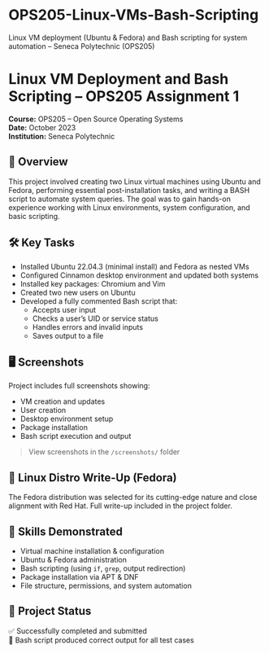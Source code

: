 # OPS205-Linux-VMs-Bash-Scripting
Linux VM deployment (Ubuntu &amp; Fedora) and Bash scripting for system automation – Seneca Polytechnic (OPS205)
# Linux VM Deployment and Bash Scripting – OPS205 Assignment 1

**Course:** OPS205 – Open Source Operating Systems  
**Date:** October 2023  
**Institution:** Seneca Polytechnic

## 🧠 Overview
This project involved creating two Linux virtual machines using Ubuntu and Fedora, performing essential post-installation tasks, and writing a BASH script to automate system queries. The goal was to gain hands-on experience working with Linux environments, system configuration, and basic scripting.

## 🛠️ Key Tasks
- Installed Ubuntu 22.04.3 (minimal install) and Fedora as nested VMs
- Configured Cinnamon desktop environment and updated both systems
- Installed key packages: Chromium and Vim
- Created two new users on Ubuntu
- Developed a fully commented Bash script that:
  - Accepts user input
  - Checks a user’s UID or service status
  - Handles errors and invalid inputs
  - Saves output to a file

## 🖥️ Screenshots
Project includes full screenshots showing:
- VM creation and updates
- User creation
- Desktop environment setup
- Package installation
- Bash script execution and output

> View screenshots in the `/screenshots/` folder

## 📝 Linux Distro Write-Up (Fedora)
The Fedora distribution was selected for its cutting-edge nature and close alignment with Red Hat. Full write-up included in the project folder.

## 🔧 Skills Demonstrated
- Virtual machine installation & configuration
- Ubuntu & Fedora administration
- Bash scripting (using `if`, `grep`, output redirection)
- Package installation via APT & DNF
- File structure, permissions, and system automation

## 📂 Project Status
✅ Successfully completed and submitted  
📝 Bash script produced correct output for all test cases  
